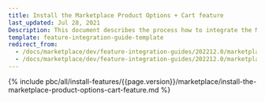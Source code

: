 ```yaml
---
title: Install the Marketplace Product Options + Cart feature
last_updated: Jul 28, 2021
Description: This document describes the process how to integrate the Marketplace Product Options feature into a Spryker project.
template: feature-integration-guide-template
redirect_from:
  - /docs/marketplace/dev/feature-integration-guides/202212.0/marketplace-product-option-cart-feature-integration.html
  - /docs/marketplace/dev/feature-integration-guides/202212.0/marketplace-product-options-cart-feature-integration.html
---
```


{% include pbc/all/install-features/{{page.version}}/marketplace/install-the-marketplace-product-options-cart-feature.md %} <!-- To edit, see /_includes/pbc/all/install-features/202212.0/marketplace/install-the-marketplace-product-options-cart-feature.md -->

